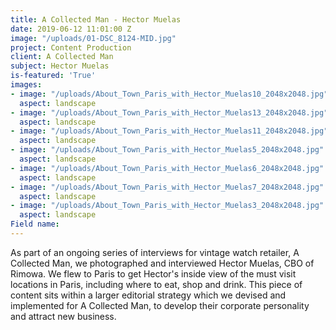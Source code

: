 ```yaml
---
title: A Collected Man - Hector Muelas
date: 2019-06-12 11:01:00 Z
image: "/uploads/01-DSC_8124-MID.jpg"
project: Content Production
client: A Collected Man
subject: Hector Muelas
is-featured: 'True'
images:
- image: "/uploads/About_Town_Paris_with_Hector_Muelas10_2048x2048.jpg"
  aspect: landscape
- image: "/uploads/About_Town_Paris_with_Hector_Muelas13_2048x2048.jpg"
  aspect: landscape
- image: "/uploads/About_Town_Paris_with_Hector_Muelas11_2048x2048.jpg"
  aspect: landscape
- image: "/uploads/About_Town_Paris_with_Hector_Muelas5_2048x2048.jpg"
  aspect: landscape
- image: "/uploads/About_Town_Paris_with_Hector_Muelas6_2048x2048.jpg"
  aspect: landscape
- image: "/uploads/About_Town_Paris_with_Hector_Muelas7_2048x2048.jpg"
  aspect: landscape
- image: "/uploads/About_Town_Paris_with_Hector_Muelas3_2048x2048.jpg"
  aspect: landscape
Field name: 
---
```


As part of an ongoing series of interviews for vintage watch retailer, A Collected Man, we photographed and interviewed Hector Muelas, CBO of Rimowa. We flew to Paris to get Hector's inside view of the must visit locations in Paris, including where to eat, shop and drink. This piece of content sits within a larger editorial strategy which we devised and implemented for A Collected Man, to develop their corporate personality and attract new business.